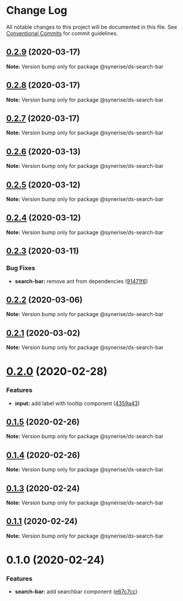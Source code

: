 # Change Log

All notable changes to this project will be documented in this file.
See [Conventional Commits](https://conventionalcommits.org) for commit guidelines.

## [0.2.9](https://github.com/Synerise/synerise-design/compare/@synerise/ds-search-bar@0.2.8...@synerise/ds-search-bar@0.2.9) (2020-03-17)

**Note:** Version bump only for package @synerise/ds-search-bar

## [0.2.8](https://github.com/Synerise/synerise-design/compare/@synerise/ds-search-bar@0.2.7...@synerise/ds-search-bar@0.2.8) (2020-03-17)

**Note:** Version bump only for package @synerise/ds-search-bar

## [0.2.7](https://github.com/Synerise/synerise-design/compare/@synerise/ds-search-bar@0.2.6...@synerise/ds-search-bar@0.2.7) (2020-03-17)

**Note:** Version bump only for package @synerise/ds-search-bar

## [0.2.6](https://github.com/Synerise/synerise-design/compare/@synerise/ds-search-bar@0.2.5...@synerise/ds-search-bar@0.2.6) (2020-03-13)

**Note:** Version bump only for package @synerise/ds-search-bar

## [0.2.5](https://github.com/Synerise/synerise-design/compare/@synerise/ds-search-bar@0.2.4...@synerise/ds-search-bar@0.2.5) (2020-03-12)

**Note:** Version bump only for package @synerise/ds-search-bar

## [0.2.4](https://github.com/Synerise/synerise-design/compare/@synerise/ds-search-bar@0.2.3...@synerise/ds-search-bar@0.2.4) (2020-03-12)

**Note:** Version bump only for package @synerise/ds-search-bar

## [0.2.3](https://github.com/Synerise/synerise-design/compare/@synerise/ds-search-bar@0.2.2...@synerise/ds-search-bar@0.2.3) (2020-03-11)

### Bug Fixes

- **search-bar:** remove ant from dependencies ([91471f6](https://github.com/Synerise/synerise-design/commit/91471f60d11d24bea7f21d1216a9ffbd0139fe9c))

## [0.2.2](https://github.com/Synerise/synerise-design/compare/@synerise/ds-search-bar@0.2.1...@synerise/ds-search-bar@0.2.2) (2020-03-06)

**Note:** Version bump only for package @synerise/ds-search-bar

## [0.2.1](https://github.com/Synerise/synerise-design/compare/@synerise/ds-search-bar@0.2.0...@synerise/ds-search-bar@0.2.1) (2020-03-02)

**Note:** Version bump only for package @synerise/ds-search-bar

# [0.2.0](https://github.com/Synerise/synerise-design/compare/@synerise/ds-search-bar@0.1.6...@synerise/ds-search-bar@0.2.0) (2020-02-28)

### Features

- **input:** add label with tooltip component ([4359a43](https://github.com/Synerise/synerise-design/commit/4359a43130b7d146d8f49a23da8aaed550865ac2))

## [0.1.5](https://github.com/Synerise/synerise-design/compare/@synerise/ds-search-bar@0.1.4...@synerise/ds-search-bar@0.1.5) (2020-02-26)

**Note:** Version bump only for package @synerise/ds-search-bar

## [0.1.4](https://github.com/Synerise/synerise-design/compare/@synerise/ds-search-bar@0.1.3...@synerise/ds-search-bar@0.1.4) (2020-02-26)

**Note:** Version bump only for package @synerise/ds-search-bar

## [0.1.3](https://github.com/Synerise/synerise-design/compare/@synerise/ds-search-bar@0.1.2...@synerise/ds-search-bar@0.1.3) (2020-02-24)

**Note:** Version bump only for package @synerise/ds-search-bar

## [0.1.1](https://github.com/Synerise/synerise-design/compare/@synerise/ds-search-bar@0.1.0...@synerise/ds-search-bar@0.1.1) (2020-02-24)

**Note:** Version bump only for package @synerise/ds-search-bar

# 0.1.0 (2020-02-24)

### Features

- **search-bar:** add searchbar component ([e67c7cc](https://github.com/Synerise/synerise-design/commit/e67c7cc0309beb49bf41b40eaf4a35ac71423053))
